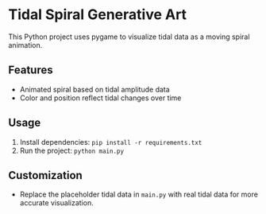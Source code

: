 # Tidal Spiral Generative Art

This Python project uses pygame to visualize tidal data as a moving spiral animation.

## Features
- Animated spiral based on tidal amplitude data
- Color and position reflect tidal changes over time

## Usage
1. Install dependencies: `pip install -r requirements.txt`
2. Run the project: `python main.py`

## Customization
- Replace the placeholder tidal data in `main.py` with real tidal data for more accurate visualization.
